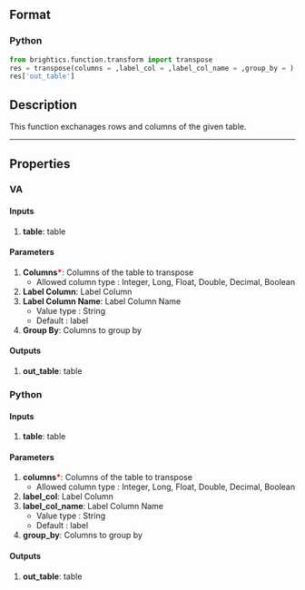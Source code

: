 ## Format
### Python
```python
from brightics.function.transform import transpose
res = transpose(columns = ,label_col = ,label_col_name = ,group_by = )
res['out_table']
```

## Description
This function exchanages rows and columns of the given table.

---

## Properties
### VA
#### Inputs
1. **table**: table

#### Parameters
1. **Columns**<b style="color:red">*</b>: Columns of the table to transpose
   - Allowed column type : Integer, Long, Float, Double, Decimal, Boolean
2. **Label Column**: Label Column
3. **Label Column Name**: Label Column Name
   - Value type : String
   - Default : label
4. **Group By**: Columns to group by

#### Outputs
1. **out_table**: table

### Python
#### Inputs
1. **table**: table

#### Parameters
1. **columns**<b style="color:red">*</b>: Columns of the table to transpose
   - Allowed column type : Integer, Long, Float, Double, Decimal, Boolean
2. **label_col**: Label Column
3. **label_col_name**: Label Column Name
   - Value type : String
   - Default : label
4. **group_by**: Columns to group by

#### Outputs
1. **out_table**: table

